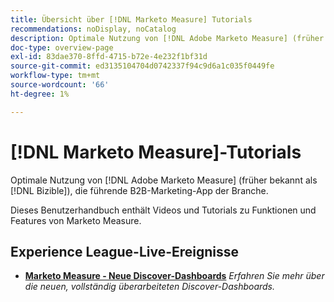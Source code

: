```yaml
---
title: Übersicht über [!DNL Marketo Measure] Tutorials
recommendations: noDisplay, noCatalog
description: Optimale Nutzung von [!DNL Adobe Marketo Measure] (früher bekannt als [!DNL Bizible]), die führende B2B-Marketing-App der Branche.
doc-type: overview-page
exl-id: 83dae370-8ffd-4715-b72e-4e232f1bf31d
source-git-commit: ed3135104704d0742337f94c9d6a1c035f0449fe
workflow-type: tm+mt
source-wordcount: '66'
ht-degree: 1%

---
```


# [!DNL Marketo Measure]-Tutorials

Optimale Nutzung von [!DNL Adobe Marketo Measure] (früher bekannt als [!DNL Bizible]), die führende B2B-Marketing-App der Branche.

Dieses Benutzerhandbuch enthält Videos und Tutorials zu Funktionen und Features von Marketo Measure.

<div id="recs-overview-body-1"></div>
<div id="recs-overview-body-2"></div>
<div id="recs-overview-body-3"></div>
<div id="recs-overview-body-4"></div>
<div id="recs-overview-body-5"></div>
<div id="recs-overview-body-6"></div>

## Experience League-Live-Ereignisse

* **[Marketo Measure - Neue Discover-Dashboards](https://experienceleague.adobe.com/en/docs/events/experience-league-live-recordings/episodes/exl-live-episode-04-18-24)**
  *Erfahren Sie mehr über die neuen, vollständig überarbeiteten Discover-Dashboards.*
